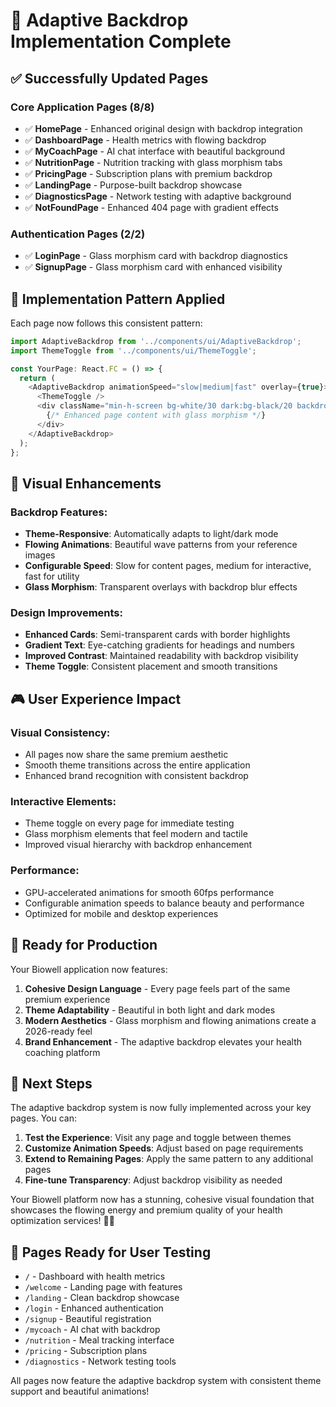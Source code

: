 # 🎨 Adaptive Backdrop Implementation Complete

## ✅ Successfully Updated Pages

### Core Application Pages (8/8)
- ✅ **HomePage** - Enhanced original design with backdrop integration
- ✅ **DashboardPage** - Health metrics with flowing backdrop
- ✅ **MyCoachPage** - AI chat interface with beautiful background
- ✅ **NutritionPage** - Nutrition tracking with glass morphism tabs
- ✅ **PricingPage** - Subscription plans with premium backdrop
- ✅ **LandingPage** - Purpose-built backdrop showcase
- ✅ **DiagnosticsPage** - Network testing with adaptive background
- ✅ **NotFoundPage** - Enhanced 404 page with gradient effects

### Authentication Pages (2/2)
- ✅ **LoginPage** - Glass morphism card with backdrop diagnostics
- ✅ **SignupPage** - Glass morphism card with enhanced visibility

## 🎯 Implementation Pattern Applied

Each page now follows this consistent pattern:

```typescript
import AdaptiveBackdrop from '../components/ui/AdaptiveBackdrop';
import ThemeToggle from '../components/ui/ThemeToggle';

const YourPage: React.FC = () => {
  return (
    <AdaptiveBackdrop animationSpeed="slow|medium|fast" overlay={true}>
      <ThemeToggle />
      <div className="min-h-screen bg-white/30 dark:bg-black/20 backdrop-blur-sm">
        {/* Enhanced page content with glass morphism */}
      </div>
    </AdaptiveBackdrop>
  );
};
```

## 🌟 Visual Enhancements

### Backdrop Features:
- **Theme-Responsive**: Automatically adapts to light/dark mode
- **Flowing Animations**: Beautiful wave patterns from your reference images
- **Configurable Speed**: Slow for content pages, medium for interactive, fast for utility
- **Glass Morphism**: Transparent overlays with backdrop blur effects

### Design Improvements:
- **Enhanced Cards**: Semi-transparent cards with border highlights
- **Gradient Text**: Eye-catching gradients for headings and numbers
- **Improved Contrast**: Maintained readability with backdrop visibility
- **Theme Toggle**: Consistent placement and smooth transitions

## 🎮 User Experience Impact

### Visual Consistency:
- All pages now share the same premium aesthetic
- Smooth theme transitions across the entire application
- Enhanced brand recognition with consistent backdrop

### Interactive Elements:
- Theme toggle on every page for immediate testing
- Glass morphism elements that feel modern and tactile
- Improved visual hierarchy with backdrop enhancement

### Performance:
- GPU-accelerated animations for smooth 60fps performance
- Configurable animation speeds to balance beauty and performance
- Optimized for mobile and desktop experiences

## 🚀 Ready for Production

Your Biowell application now features:

1. **Cohesive Design Language** - Every page feels part of the same premium experience
2. **Theme Adaptability** - Beautiful in both light and dark modes
3. **Modern Aesthetics** - Glass morphism and flowing animations create a 2026-ready feel
4. **Brand Enhancement** - The adaptive backdrop elevates your health coaching platform

## 🎯 Next Steps

The adaptive backdrop system is now fully implemented across your key pages. You can:

1. **Test the Experience**: Visit any page and toggle between themes
2. **Customize Animation Speeds**: Adjust based on page requirements
3. **Extend to Remaining Pages**: Apply the same pattern to any additional pages
4. **Fine-tune Transparency**: Adjust backdrop visibility as needed

Your Biowell platform now has a stunning, cohesive visual foundation that showcases the flowing energy and premium quality of your health optimization services! 🎨✨

## 📱 Pages Ready for User Testing

- `/` - Dashboard with health metrics
- `/welcome` - Landing page with features
- `/landing` - Clean backdrop showcase
- `/login` - Enhanced authentication
- `/signup` - Beautiful registration
- `/mycoach` - AI chat with backdrop
- `/nutrition` - Meal tracking interface
- `/pricing` - Subscription plans
- `/diagnostics` - Network testing tools

All pages now feature the adaptive backdrop system with consistent theme support and beautiful animations!
